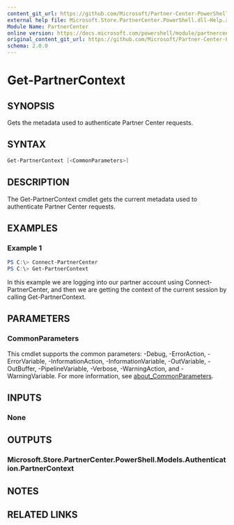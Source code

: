 ```yaml
---
content_git_url: https://github.com/Microsoft/Partner-Center-PowerShell/blob/master/docs/help/Get-PartnerContext.md
external help file: Microsoft.Store.PartnerCenter.PowerShell.dll-Help.xml
Module Name: PartnerCenter
online version: https://docs.microsoft.com/powershell/module/partnercenter/Get-PartnerContext
original_content_git_url: https://github.com/Microsoft/Partner-Center-PowerShell/blob/master/docs/help/Get-PartnerContext.md
schema: 2.0.0
---
```


# Get-PartnerContext

## SYNOPSIS
Gets the metadata used to authenticate Partner Center requests.

## SYNTAX

```powershell
Get-PartnerContext [<CommonParameters>]
```

## DESCRIPTION
The Get-PartnerContext cmdlet gets the current metadata used to authenticate Partner Center requests.

## EXAMPLES

### Example 1
```powershell
PS C:\> Connect-PartnerCenter
PS C:\> Get-PartnerContext
```

In this example we are logging into our partner account using Connect-PartnerCenter, and then we are getting the context of the current session by calling Get-PartnerContext.

## PARAMETERS

### CommonParameters
This cmdlet supports the common parameters: -Debug, -ErrorAction, -ErrorVariable, -InformationAction, -InformationVariable, -OutVariable, -OutBuffer, -PipelineVariable, -Verbose, -WarningAction, and -WarningVariable. For more information, see [about_CommonParameters](http://go.microsoft.com/fwlink/?LinkID=113216).

## INPUTS

### None

## OUTPUTS

### Microsoft.Store.PartnerCenter.PowerShell.Models.Authentication.PartnerContext

## NOTES

## RELATED LINKS
